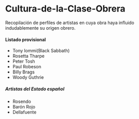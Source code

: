 # Cultura-de-la-Clase-Obrera
Recopilación de perfiles de artistas en cuya obra haya influido indudablemente su origen obrero.

#### Listado provisional
- Tony Iommi(Black Sabbath)
- Rosetta Tharpe
- Peter Tosh
- Paul Robeson
- Billy Brags
- Woody Guthrie

##### Artistas del Estado español
- Rosendo
- Barón Rojo
- Dellafuente
